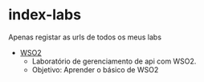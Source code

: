 # index-labs
Apenas registar as urls de todos os meus labs

- [WSO2](https://github.com/Adenilson365/wso2-api-mgmt)
    - Laboratório de gerenciamento de api com WSO2.
    - Objetivo: Aprender o básico de WSO2
